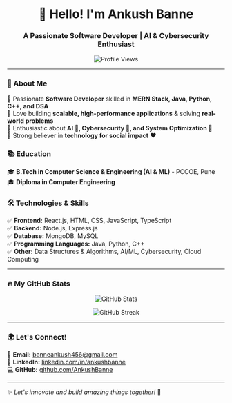 <h1 align="center">👋 Hello! I'm Ankush Banne</h1>
<h3 align="center">A Passionate Software Developer | AI & Cybersecurity Enthusiast</h3>

<p align="center">
  <img src="https://komarev.com/ghpvc/?username=AnkushBanne&label=Profile%20Views&color=0e75b6&style=flat" alt="Profile Views" />
</p>

---

### 🚀 About Me  
🔹 Passionate **Software Developer** skilled in **MERN Stack, Java, Python, C++, and DSA**  
🔹 Love building **scalable, high-performance applications** & solving **real-world problems**  
🔹 Enthusiastic about **AI 🤖, Cybersecurity 🔐, and System Optimization 🚀**  
🔹 Strong believer in **technology for social impact** ❤️  

### 📚 Education  
🎓 **B.Tech in Computer Science & Engineering (AI & ML)** - PCCOE, Pune  
🎓 **Diploma in Computer Engineering**  

### 🛠️ Technologies & Skills  
✅ **Frontend:** React.js, HTML, CSS, JavaScript, TypeScript  
✅ **Backend:** Node.js, Express.js  
✅ **Database:** MongoDB, MySQL  
✅ **Programming Languages:** Java, Python, C++  
✅ **Other:** Data Structures & Algorithms, AI/ML, Cybersecurity, Cloud Computing  

---

### 🔥 My GitHub Stats  
<p align="center">
  <img src="https://github-readme-stats.vercel.app/api?username=ankushbanne02&show_icons=true&theme=radical" alt="GitHub Stats" />
</p>
<p align="center">
  <img src="https://github-readme-streak-stats.herokuapp.com/?user=ankushbanne02&theme=radical" alt="GitHub Streak" />
</p>

---

### 🌍 Let's Connect!  
📩 **Email:** [banneankush456@gmail.com](mailto:banneankush456@gmail.com)  
🔗 **LinkedIn:** [linkedin.com/in/ankushbanne](https://www.linkedin.com/in/ankush-banne-90855424b/)  
💻 **GitHub:** [github.com/AnkushBanne](https://github.com/ankushbanne02)  

---

✨ *Let's innovate and build amazing things together!* 🚀

